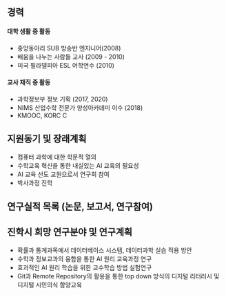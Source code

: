 ## 경력
#### 대학 생활 중 활동
* 중앙동아리 SUB 방송반 엔지니어(2008)
* 배움을 나누는 사람들 교사 (2009 - 2010)
* 미국 필라델피아 ESL 어학연수 (2010)
#### 교사 재직 중 활동
* 과학정보부 정보 기획 (2017, 2020)
*  NIMS  산업수학 전문가 양성아카데미 이수 (2018)
*  KMOOC, KORC C

## 지원동기 및 장래계획
* 컴퓨터 과학에 대한 학문적 열의 
* 수학교육 혁신을 통한 내실있는 AI 교육의 필요성
* AI 교육 선도 교원으로서 연구회 참여
* 박사과정 진학

## 연구실적 목록 (논문, 보고서, 연구참여)

## 진학시 희망 연구분야 및 연구계획
* 확률과 통계과목에서 데이터베이스 시스템, 데이터과학 실습 적용 방안
* 수학과 정보교과의 융합을 통한  AI 원리 교육과정 연구
* 효과적인  AI 원리 학습을 위한 교수학습 방법 실험연구
* Git과 Remote Repository의 활용을 통한 top down 방식의 디지털 리터러시 및 디지털 시민의식 함양교육
